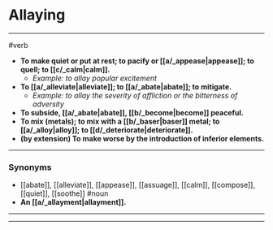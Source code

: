# Allaying
---
#verb
- **To make quiet or put at rest; to pacify or [[a/_appease|appease]]; to quell; to [[c/_calm|calm]].**
	- _Example: to allay popular excitement_
- **To [[a/_alleviate|alleviate]]; to [[a/_abate|abate]]; to mitigate.**
	- _Example: to allay the severity of affliction or the bitterness of adversity_
- **To subside, [[a/_abate|abate]], [[b/_become|become]] peaceful.**
- **To mix (metals); to mix with a [[b/_baser|baser]] metal; to [[a/_alloy|alloy]]; to [[d/_deteriorate|deteriorate]].**
- **(by extension) To make worse by the introduction of inferior elements.**
---
### Synonyms
- [[abate]], [[alleviate]], [[appease]], [[assuage]], [[calm]], [[compose]], [[quiet]], [[soothe]]
#noun
- **An [[a/_allayment|allayment]].**
---
---
